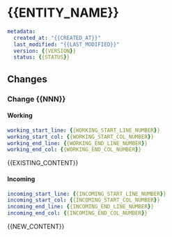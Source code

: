 # {{ENTITY_NAME}}

```yaml
metadata:
  created_at: "{{CREATED_AT}}"
  last_modified: "{{LAST_MODIFIED}}"
  version: {{VERSION}}
  status: {{STATUS}}
```

## Changes

### Change {{NNN}}

#### Working

```yaml
working_start_line: {{WORKING_START_LINE_NUMBER}}
working_start_col: {{WORKING_START_COL_NUMBER}}
working_end_line: {{WORKING_END_LINE_NUMBER}}
working_end_col: {{WORKING_END_COL_NUMBER}}
```

{{EXISTING_CONTENT}}

#### Incoming

```yaml
incoming_start_line: {{INCOMING_START_LINE_NUMBER}}
incoming_start_col: {{INCOMING_START_COL_NUMBER}}
incoming_end_line: {{INCOMING_END_LINE_NUMBER}}
incoming_end_col: {{INCOMING_END_COL_NUMBER}}
```

{{NEW_CONTENT}}
